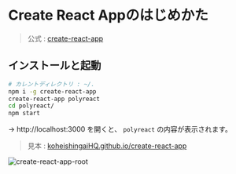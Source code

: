 # Create React Appのはじめかた
> 公式 : [create-react-app](https://github.com/facebookincubator/create-react-app)  

## インストールと起動
```bash
# カレントディレクトリ : ~/.
npm i -g create-react-app
create-react-app polyreact
cd polyreact/
npm start
```

→ http://localhost:3000 を開くと、 `polyreact` の内容が表示されます。

> 見本 : [koheishingaiHQ.github.io/create-react-app](https://koheishingaihq.github.io/create-react-app)

![create-react-app-root](https://c1.staticflickr.com/5/4509/37268153700_b95567ae0f_h.jpg)
